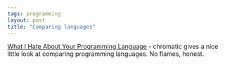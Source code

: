 ```yaml
---
tags: programming
layout: post
title: "Comparing languages"
---
```




<a href="http://www.onlamp.com/pub/a/onlamp/2003/05/12/languagephilosophy.html">What I Hate About Your Programming Language</a> - chromatic gives a nice little look at comparing programming languages. No flames, honest.


